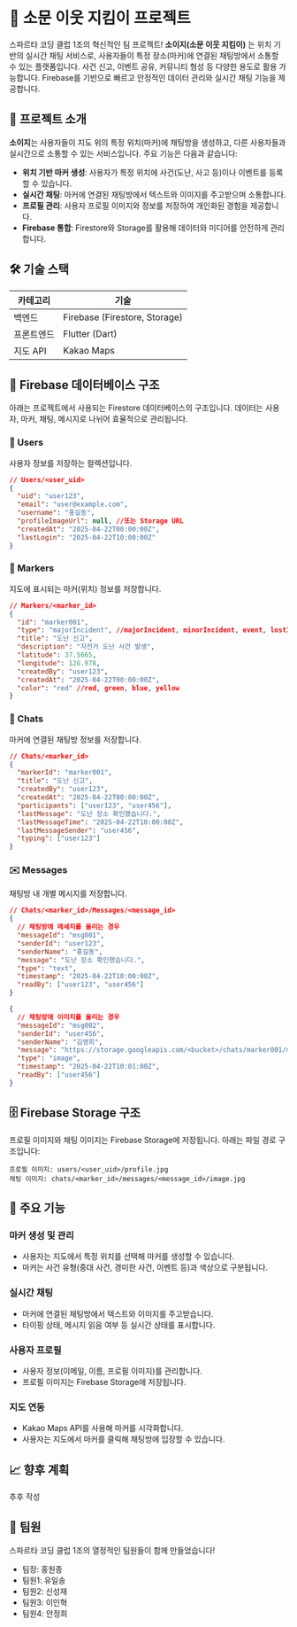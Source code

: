 # 🚨 소문 이웃 지킴이 프로젝트

스파르타 코딩 클럽 1조의 혁신적인 팀 프로젝트! **소이지(소문 이웃 지킴이)** 는 위치 기반의 실시간 채팅 서비스로, 사용자들이 특정 장소(마커)에 연결된 채팅방에서 소통할 수 있는 플랫폼입니다. 사건 신고, 이벤트 공유, 커뮤니티 형성 등 다양한 용도로 활용 가능합니다. Firebase를 기반으로 빠르고 안정적인 데이터 관리와 실시간 채팅 기능을 제공합니다.

## 🎯 프로젝트 소개

**소이지**는 사용자들이 지도 위의 특정 위치(마커)에 채팅방을 생성하고, 다른 사용자들과 실시간으로 소통할 수 있는 서비스입니다. 주요 기능은 다음과 같습니다:

- **위치 기반 마커 생성**: 사용자가 특정 위치에 사건(도난, 사고 등)이나 이벤트를 등록할 수 있습니다.
- **실시간 채팅**: 마커에 연결된 채팅방에서 텍스트와 이미지를 주고받으며 소통합니다.
- **프로필 관리**: 사용자 프로필 이미지와 정보를 저장하여 개인화된 경험을 제공합니다.
- **Firebase 통합**: Firestore와 Storage를 활용해 데이터와 미디어를 안전하게 관리합니다.

## 🛠️ 기술 스택

| 카테고리   | 기술                          |
| ---------- | ----------------------------- |
| 백엔드     | Firebase (Firestore, Storage) |
| 프론트엔드 | Flutter (Dart)                |
| 지도 API   | Kakao Maps                    |

## 📂 Firebase 데이터베이스 구조

아래는 프로젝트에서 사용되는 Firestore 데이터베이스의 구조입니다. 데이터는 사용자, 마커, 채팅, 메시지로 나뉘어 효율적으로 관리됩니다.

### 👤 Users

사용자 정보를 저장하는 컬렉션입니다.

```json
// Users/<user_uid>
{
  "uid": "user123",
  "email": "user@example.com",
  "username": "홍길동",
  "profileImageUrl": null, //또는 Storage URL
  "createdAt": "2025-04-22T00:00:00Z",
  "lastLogin": "2025-04-22T10:00:00Z"
}
```

### 📍 Markers

지도에 표시되는 마커(위치) 정보를 저장합니다.

```json
// Markers/<marker_id>
{
  "id": "marker001",
  "type": "majorIncident", //majorIncident, minorIncident, event, lostItem
  "title": "도난 신고",
  "description": "자전거 도난 사건 발생",
  "latitude": 37.5665,
  "longitude": 126.978,
  "createdBy": "user123",
  "createdAt": "2025-04-22T00:00:00Z",
  "color": "red" //red, green, blue, yellow
}
```

### 💬 Chats

마커에 연결된 채팅방 정보를 저장합니다.

```json
// Chats/<marker_id>
{
  "markerId": "marker001",
  "title": "도난 신고",
  "createdBy": "user123",
  "createdAt": "2025-04-22T00:00:00Z",
  "participants": ["user123", "user456"],
  "lastMessage": "도난 장소 확인했습니다.",
  "lastMessageTime": "2025-04-22T10:00:00Z",
  "lastMessageSender": "user456",
  "typing": ["user123"]
}
```

### ✉️ Messages

채팅방 내 개별 메시지를 저장합니다.

```json
// Chats/<marker_id>/Messages/<message_id>
{
  // 채팅방에 메세지를 올리는 경우
  "messageId": "msg001",
  "senderId": "user123",
  "senderName": "홍길동",
  "message": "도난 장소 확인했습니다.",
  "type": "text",
  "timestamp": "2025-04-22T10:00:00Z",
  "readBy": ["user123", "user456"]
}
```

```json
{
  // 채팅방에 이미지를 올리는 경우
  "messageId": "msg002",
  "senderId": "user456",
  "senderName": "김영희",
  "message": "https://storage.googleapis.com/<bucket>/chats/marker001/messages/msg002/image.jpg",
  "type": "image",
  "timestamp": "2025-04-22T10:01:00Z",
  "readBy": ["user456"]
}
```

## 🗄️ Firebase Storage 구조

프로필 이미지와 채팅 이미지는 Firebase Storage에 저장됩니다. 아래는 파일 경로 구조입니다:

```
프로필 이미지: users/<user_uid>/profile.jpg
채팅 이미지: chats/<marker_id>/messages/<message_id>/image.jpg
```

## 🚀 주요 기능

### 마커 생성 및 관리

- 사용자는 지도에서 특정 위치를 선택해 마커를 생성할 수 있습니다.
- 마커는 사건 유형(중대 사건, 경미한 사건, 이벤트 등)과 색상으로 구분됩니다.

### 실시간 채팅

- 마커에 연결된 채팅방에서 텍스트와 이미지를 주고받습니다.
- 타이핑 상태, 메시지 읽음 여부 등 실시간 상태를 표시합니다.

### 사용자 프로필

- 사용자 정보(이메일, 이름, 프로필 이미지)를 관리합니다.
- 프로필 이미지는 Firebase Storage에 저장됩니다.

### 지도 연동

- Kakao Maps API를 사용해 마커를 시각화합니다.
- 사용자는 지도에서 마커를 클릭해 채팅방에 입장할 수 있습니다.

## 📈 향후 계획

추후 작성

## 👥 팀원

스파르타 코딩 클럽 1조의 열정적인 팀원들이 함께 만들었습니다!

- 팀장: 홍원종
- 팀원1: 유일송
- 팀원2: 신성재
- 팀원3: 이인혁
- 팀원4: 안정희
